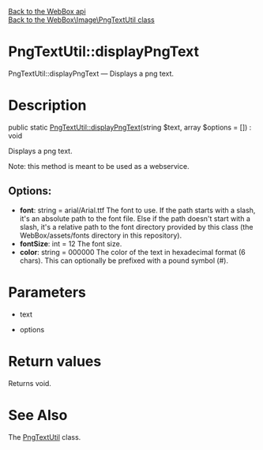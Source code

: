 [Back to the WebBox api](https://github.com/lingtalfi/WebBox/blob/master/doc/api/WebBox.md)<br>
[Back to the WebBox\Image\PngTextUtil class](https://github.com/lingtalfi/WebBox/blob/master/doc/api/WebBox/Image/PngTextUtil.md)


PngTextUtil::displayPngText
================



PngTextUtil::displayPngText — Displays a png text.




Description
================


public static [PngTextUtil::displayPngText](https://github.com/lingtalfi/WebBox/blob/master/doc/api/WebBox/Image/PngTextUtil/displayPngText.md)(string $text, array $options = []) : void




Displays a png text.

Note: this method is meant to be used as a webservice.

Options:
------------
- **font**: string = arial/Arial.ttf
The font to use.
If the path starts with a slash, it's an absolute path to the font file.
Else if the path doesn't start with a slash, it's a relative path to the font directory provided
by this class (the WebBox/assets/fonts directory in this repository).
- **fontSize**: int = 12
The font size.
- **color**: string = 000000
The color of the text in hexadecimal format (6 chars).
This can optionally be prefixed with a pound symbol (#).




Parameters
================


- text

    

- options

    


Return values
================

Returns void.







See Also
================

The [PngTextUtil](https://github.com/lingtalfi/WebBox/blob/master/doc/api/WebBox/Image/PngTextUtil.md) class.




